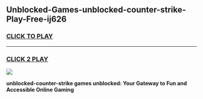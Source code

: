 
## Unblocked-Games-unblocked-counter-strike-Play-Free-ij626
<h3>
<a href="https://premium76.site?title=unblocked-counter-strike&ref=19M">CLICK TO PLAY</a></h3>
<hr>

<h3>
<a href="https://premium76.site?title=unblocked-counter-strike&ref=19M">CLICK 2 PLAY</a>
  
</h3>

<a href="https://premium76.site?title=unblocked-counter-strike&ref=19M"><img src="https://clearcache.store/games.png"></a>


**unblocked-counter-strike games unblocked: Your Gateway to Fun and Accessible Online Gaming**
